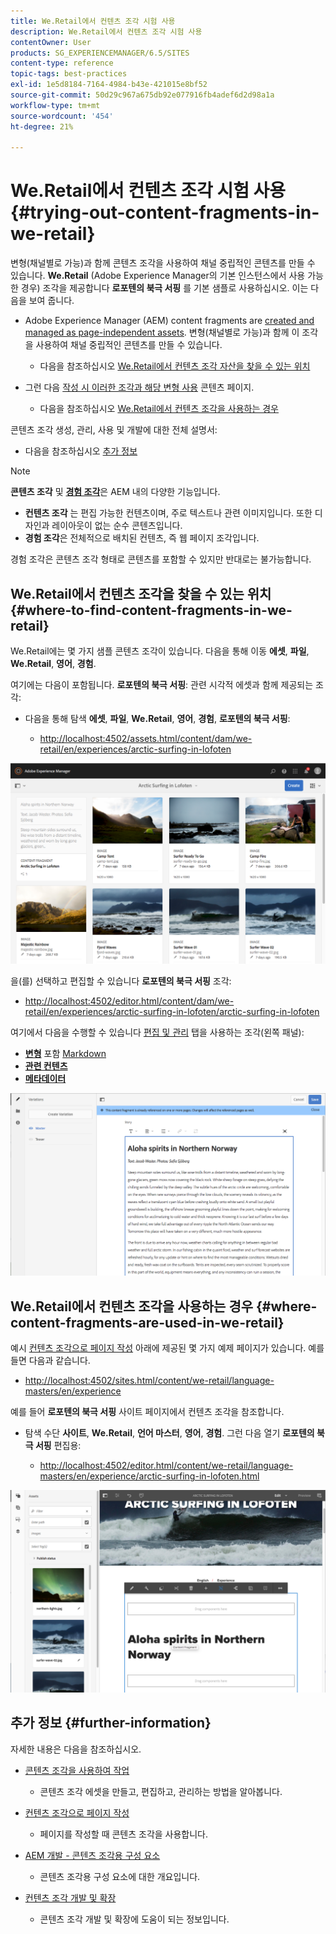 ```yaml
---
title: We.Retail에서 컨텐츠 조각 시험 사용
description: We.Retail에서 컨텐츠 조각 시험 사용
contentOwner: User
products: SG_EXPERIENCEMANAGER/6.5/SITES
content-type: reference
topic-tags: best-practices
exl-id: 1e5d8184-7164-4984-b43e-421015e8bf52
source-git-commit: 50d29c967a675db92e077916fb4adef6d2d98a1a
workflow-type: tm+mt
source-wordcount: '454'
ht-degree: 21%

---
```


# We.Retail에서 컨텐츠 조각 시험 사용{#trying-out-content-fragments-in-we-retail}

변형(채널별로 가능)과 함께 콘텐츠 조각을 사용하여 채널 중립적인 콘텐츠를 만들 수 있습니다. **We.Retail** (Adobe Experience Manager의 기본 인스턴스에서 사용 가능한 경우) 조각을 제공합니다 **로포텐의 북극 서핑** 를 기본 샘플로 사용하십시오. 이는 다음을 보여 줍니다.

* Adobe Experience Manager (AEM) content fragments are [created and managed as page-independent assets](/help/assets/content-fragments/content-fragments.md). 변형(채널별로 가능)과 함께 이 조각을 사용하여 채널 중립적인 콘텐츠를 만들 수 있습니다.

   * 다음을 참조하십시오 [We.Retail에서 컨텐츠 조각 자산을 찾을 수 있는 위치](#where-to-find-content-fragments-in-we-retail)

* 그런 다음 [작성 시 이러한 조각과 해당 변형 사용](/help/sites-authoring/content-fragments.md) 콘텐츠 페이지.

   * 다음을 참조하십시오 [We.Retail에서 컨텐츠 조각을 사용하는 경우](#where-content-fragments-are-used-in-we-retail)

콘텐츠 조각 생성, 관리, 사용 및 개발에 대한 전체 설명서:

* 다음을 참조하십시오 [추가 정보](#further-information)

>[!NOTE]
>
>**콘텐츠 조각** 및 **[경험 조각](/help/sites-authoring/experience-fragments.md)**&#x200B;은 AEM 내의 다양한 기능입니다.
>
>* **컨텐츠 조각** 는 편집 가능한 컨텐츠이며, 주로 텍스트나 관련 이미지입니다. 또한 디자인과 레이아웃이 없는 순수 콘텐츠입니다.
>* **경험 조각**&#x200B;은 전체적으로 배치된 컨텐츠, 즉 웹 페이지 조각입니다.
>
>경험 조각은 콘텐츠 조각 형태로 콘텐츠를 포함할 수 있지만 반대로는 불가능합니다.

## We.Retail에서 컨텐츠 조각을 찾을 수 있는 위치 {#where-to-find-content-fragments-in-we-retail}

We.Retail에는 몇 가지 샘플 콘텐츠 조각이 있습니다. 다음을 통해 이동 **에셋**, **파일**, **We.Retail**, **영어**, **경험**.

여기에는 다음이 포함됩니다. **로포텐의 북극 서핑**: 관련 시각적 에셋과 함께 제공되는 조각:

* 다음을 통해 탐색 **에셋**, **파일**, **We.Retail**, **영어**, **경험**, **로포텐의 북극 서핑**:

   * [http://localhost:4502/assets.html/content/dam/we-retail/en/experiences/arctic-surfing-in-lofoten](http://localhost:4502/assets.html/content/dam/we-retail/en/experiences/arctic-surfing-in-lofoten)

![cf-44](assets/cf-44.png)

을(를) 선택하고 편집할 수 있습니다 **로포텐의 북극 서핑** 조각:

* [http://localhost:4502/editor.html/content/dam/we-retail/en/experiences/arctic-surfing-in-lofoten/arctic-surfing-in-lofoten](http://localhost:4502/editor.html/content/dam/we-retail/en/experiences/arctic-surfing-in-lofoten/arctic-surfing-in-lofoten)

여기에서 다음을 수행할 수 있습니다 [편집 및 관리](/help/assets/content-fragments/content-fragments.md) 탭을 사용하는 조각(왼쪽 패널):

<!--![cf-45-aa](do-not-localize/cf-45-aa.png) ![cf-45-a](do-not-localize/cf-45-a.png) ASSET does not exist-->

* **[변형](/help/assets/content-fragments/content-fragments-variations.md)** 포함 [Markdown](/help/assets/content-fragments/content-fragments-markdown.md)
* **[관련 컨텐츠](/help/assets/content-fragments/content-fragments-assoc-content.md)**
* **[메타데이터](/help/assets/content-fragments/content-fragments-metadata.md)**

![cf-46](assets/cf-46.png)

## We.Retail에서 컨텐츠 조각을 사용하는 경우 {#where-content-fragments-are-used-in-we-retail}

예시 [컨텐츠 조각으로 페이지 작성](/help/sites-authoring/content-fragments.md) 아래에 제공된 몇 가지 예제 페이지가 있습니다. 예를 들면 다음과 같습니다.

* [http://localhost:4502/sites.html/content/we-retail/language-masters/en/experience](http://localhost:4502/sites.html/content/we-retail/language-masters/en/experience)

예를 들어 **로포텐의 북극 서핑** 사이트 페이지에서 컨텐츠 조각을 참조합니다.

* 탐색 수단 **사이트**, **We.Retail**, **언어 마스터**, **영어**, **경험**. 그런 다음 열기 **로포텐의 북극 서핑** 편집용:

   * [http://localhost:4502/editor.html/content/we-retail/language-masters/en/experience/arctic-surfing-in-lofoten.html](http://localhost:4502/editor.html/content/we-retail/language-masters/en/experience/arctic-surfing-in-lofoten.html)

![cf-53](assets/cf-53.png)

## 추가 정보 {#further-information}

자세한 내용은 다음을 참조하십시오.

* [콘텐츠 조각을 사용하여 작업](/help/assets/content-fragments/content-fragments.md)

   * 콘텐츠 조각 에셋을 만들고, 편집하고, 관리하는 방법을 알아봅니다.

* [컨텐츠 조각으로 페이지 작성](/help/sites-authoring/content-fragments.md)

   * 페이지를 작성할 때 콘텐츠 조각을 사용합니다.

* [AEM 개발 - 콘텐츠 조각용 구성 요소](/help/sites-developing/components-content-fragments.md)

   * 콘텐츠 조각용 구성 요소에 대한 개요입니다.

* [컨텐츠 조각 개발 및 확장](/help/sites-developing/customizing-content-fragments.md)

   * 콘텐츠 조각 개발 및 확장에 도움이 되는 정보입니다.
